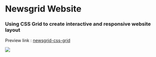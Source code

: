 # Newsgrid Website

### Using CSS Grid to create interactive and responsive website layout

Preview link : [newsgrid-css-grid](https://sahil-randhawa.github.io/newsgrid-css-grid/)

![](./screencap.png)